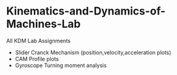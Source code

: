 # Kinematics-and-Dynamics-of-Machines-Lab
All KDM Lab Assignments 
- Slider Cranck Mechanism (position,velocity,acceleration plots)
- CAM Profile plots
- Gyroscope Turning moment analysis
